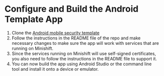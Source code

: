 # Configure and Build the Android Template App

1. Clone the [Android mobile security template](https://github.com/feedhenry/mobile-security-android-template)
2. Follow the instructions in the README file of the repo and make necessary changes to make sure the app will work with services that are running on Minishift.
3. Since the services running on Minishift will use self-signed certificates, you also need to follow the instructions in the README file to support it.
4. You can now build the app using Android Studio or the command line tool and install it onto a device or emulator.